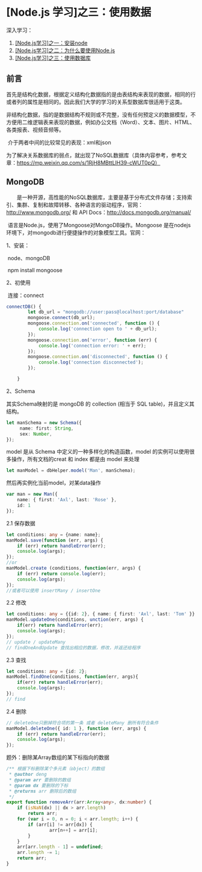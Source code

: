 # [Node.js 学习]之三：使用数据
深入学习：
 1. [\[Node.js学习\]之一：安装node](https://github.com/ToSaySomething/Node.jsStudying/blob/master/%5BNode.js学习%5D之一：安装nodejs搭环境.md)
 2. [\[Node.js学习\]之二：为什么要使用Node.js](https://github.com/ToSaySomething/Node.jsStudying/blob/master/%5BNode.js学习%5D之二：为什么要使用Node.js.md)
 3. [\[Node.js学习\]之三：使用数据库](https://github.com/ToSaySomething/Node.jsStudying/blob/master/%5BNode.js学习%5D之三：使用数据库.md)
## **前言**

​		首先是结构化数据，根据定义结构化数据指的是由表结构来表现的数据，相同的行或者列的属性是相同的。因此我们大学的学习的关系型数据库很适用于这类。

​		非结构化数据，指的是数据结构不规则或不完整，没有任何预定义的数据模型，不方便用二维逻辑表来表现的数据，例如办公文档（Word）、文本、图片、HTML、各类报表、视频音频等。

​		介于两者中间的比较常见的表现：xml和json

​		为了解决关系数据库的弱点，就出现了NoSQL数据库（具体内容参考，参考文章：https://mp.weixin.qq.com/s/1RjH8MBttLlH39-cWUT0pQ）

## **MongoDB** 

　　是一种开源，高性能的NoSQL数据库，主要是基于分布式文件存储；支持索引、集群、复制和故障转移、各种语言的驱动程序，官网：http://www.mongodb.org/ 和 API Docs：http://docs.mongodb.org/manual/

​		语言是Node.js，使用了Mongoose对MongoDB操作。Mongoose 是在nodejs环境下，对mongodb进行便捷操作的对象模型工具。官网：

1、安装：

​		node、mongoDB

​		npm install mongoose

2、初使用

​		连接：connect

```ts
connectDB() {
        let db_url = "mongodb://user:pass@localhost:port/database"
        mongoose.connect(db_url);
        mongoose.connection.on('connected', function () {
            console.log('connection open to ' + db_url);
        });
        mongoose.connection.on('error', function (err) {
            console.log('connection error: ' + err);
        });
        mongoose.connection.on('disconnected', function () {
            console.log('connection disconnected');
        });

    }
```

2、Schema

其实Schema映射的是 mongoDB 的 collection  (相当于 SQL table)，并且定义其结构。

```ts
let manSchema = new Schema({
     name: first: String,
     sex: Number,
});
```

model 是从 Schema 中定义的一种多样化的构造函数，model 的实例可以使用很多操作，所有文档的creat 和 index 都是由 model 来处理

```ts
let manModel = dbHelper.model('Man', manSchema);
```

然后再实例化当前model，对某data操作

```ts
var man = new Man({
	name: { first: 'Axl', last: 'Rose' },
    id: 1
});
```

2.1 保存数据

```ts
let conditions: any = {name: name};
manModel.save(function (err, args) {
	if (err) return handleError(err);
	console.log(args);
});
//or
manModel.create (conditions, function(err, args) { 
    if (err) return console.log(err);
    console.log(args);
});
//或者可以使用 insertMany / insertOne
```

2.2 修改

```ts
let conditions: any = {{id: 2}, { name: { first: 'Axl', last: 'Tom' }};
manModel.updateOne(conditions, unction(err, args) {
	if(err) return handleError(err);
	console.log(args);
});
// update / updateMany
// findOneAndUpdate 查找出相应的数据，修改，并返还给程序
```

2.3 查找

```ts
let conditions: any = {id: 2};
manModel.findOne(conditions, function(err, args){ 
    if(err) return handleError(err);
    console.log(args);
});
// find
```

2.4 删除

```ts
// deleteOne只删掉符合项的第一条 或者 deleteMany 删所有符合条件
manModel.deleteOne({ id: 1 }, function (err, args) {
	if (err) return handleError(err);
	console.log(args);
});
```

题外：删除某Array数组的某下标指向的数据

```ts
/** 根据下标删除某个多元素（object）的数组
 * @author deng
 * @param arr 要删除的数组
 * @param dx 要删除的下标
 * @returns arr 删除后的数组
 */
export function removeArr(arr:Array<any>, dx:number) {
    if (isNaN(dx) || dx > arr.length)
        return arr;
    for (var i = 0, n = 0; i < arr.length; i++) {
        if (arr[i] != arr[dx]) {
                arr[n++] = arr[i];
        }
    }
    arr[arr.length - 1] = undefined;
    arr.length -= 1;
    return arr;
}
```
